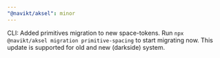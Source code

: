 ```yaml
---
"@navikt/aksel": minor
---
```


CLI: Added primitives migration to new space-tokens. Run `npx @navikt/aksel migration primitive-spacing` to start migrating now. This update is supported for old and new (darkside) system.
